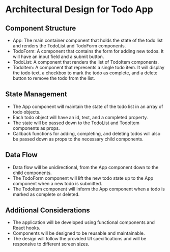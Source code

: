 # Architectural Design for Todo App

## Component Structure
- App: The main container component that holds the state of the todo list and renders the TodoList and TodoForm components.
- TodoForm: A component that contains the form for adding new todos. It will have an input field and a submit button.
- TodoList: A component that renders the list of TodoItem components.
- TodoItem: A component that represents a single todo item. It will display the todo text, a checkbox to mark the todo as complete, and a delete button to remove the todo from the list.

## State Management
- The App component will maintain the state of the todo list in an array of todo objects.
- Each todo object will have an id, text, and a completed property.
- The state will be passed down to the TodoList and TodoItem components as props.
- Callback functions for adding, completing, and deleting todos will also be passed down as props to the necessary child components.

## Data Flow
- Data flow will be unidirectional, from the App component down to the child components.
- The TodoForm component will lift the new todo state up to the App component when a new todo is submitted.
- The TodoItem component will inform the App component when a todo is marked as complete or deleted.

## Additional Considerations
- The application will be developed using functional components and React hooks.
- Components will be designed to be reusable and maintainable.
- The design will follow the provided UI specifications and will be responsive to different screen sizes.